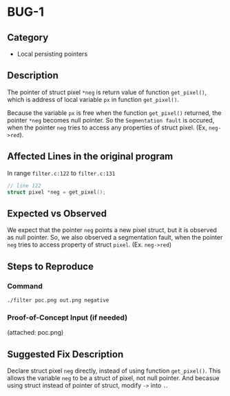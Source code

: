# BUG-1

## Category

- Local persisting pointers

## Description

The pointer of struct pixel `*neg` is return value of function `get_pixel()`, which is address of local variable `px` in function `get_pixel()`. 

Because the variable `px` is free when the function `get_pixel()` returned, the pointer `*neg` becomes null pointer. So the `Segmentation fault` is occured, when the pointer `neg` tries to access any properties of struct pixel. (Ex, `neg->red`). 

## Affected Lines in the original program

In range `filter.c:122` to `filter.c:131`

```c
// line 122
struct pixel *neg = get_pixel();
```

## Expected vs Observed

We expect that the pointer `neg` points a new pixel struct, but it is observed as null pointer. So, we also observed a segmentation fault, when the pointer `neg` tries to access property of struct `pixel`. (Ex. `neg->red`)

## Steps to Reproduce

### Command

```
./filter poc.png out.png negative
```

### Proof-of-Concept Input (if needed)

(attached: poc.png)

## Suggested Fix Description

Declare struct pixel `neg` directly, instead of using function `get_pixel()`. This allows the variable `neg` to be a struct of pixel, not null pointer. And becasue using struct instead of pointer of struct, modify `->` into `.`.